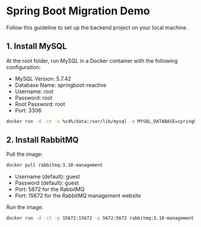 # Spring Boot Migration Demo

Follow this guideline to set up the backend project on your local machine.

## 1. Install MySQL

At the root folder, run MySQL in a Docker container with the following configuration:

- MySQL Version: 5.7.42
- Database Name: springboot-reactive
- Username: root
- Password: root
- Root Password: root
- Port: 3306

```bash
docker run -d -it -v %cd%/data:/var/lib/mysql -e MYSQL_DATABASE=springboot-reactive -e MYSQL_USER=root -e MYSQL_PASSWORD=root -e MYSQL_ROOT_PASSWORD=root -p 3306:3306 mysql:8.2.0 --character-set-server=utf8mb4 --collation-server=utf8mb4_unicode_ci
```

## 2. Install RabbitMQ

Pull the image:

```bash
docker pull rabbitmq:3.10-management
```

- Username (default): guest
- Password (default): guest
- Port: 5672 for the RabbitMQ
- Port: 15672 for the RabbitMQ management website

Run the image:

```bash
docker run -d -it -p 15672:15672 -p 5672:5672 rabbitmq:3.10-management
```
